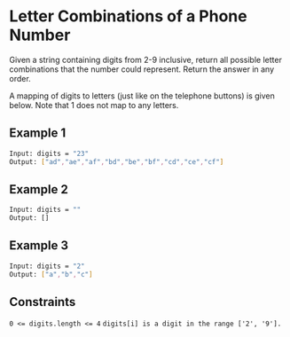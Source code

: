 # Letter Combinations of a Phone Number

Given a string containing digits from 2-9 inclusive, return all possible letter combinations that the number could represent. Return the answer in any order.

A mapping of digits to letters (just like on the telephone buttons) is given below. Note that 1 does not map to any letters.

## Example 1

```bash
Input: digits = "23"
Output: ["ad","ae","af","bd","be","bf","cd","ce","cf"]
```

## Example 2

```bash
Input: digits = ""
Output: []
```

## Example 3

```bash
Input: digits = "2"
Output: ["a","b","c"]
```

## Constraints

`0 <= digits.length <= 4`
`digits[i] is a digit in the range ['2', '9'].`
